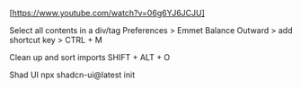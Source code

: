 [https://www.youtube.com/watch?v=06g6YJ6JCJU]

Select all contents in a div/tag
Preferences > Emmet Balance Outward > add shortcut key > CTRL + M

Clean up and sort imports
SHIFT + ALT + O

Shad UI
npx shadcn-ui@latest init